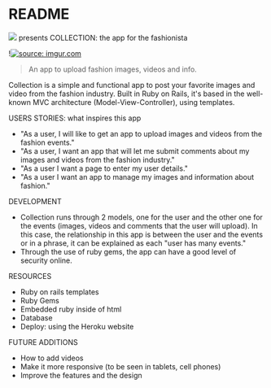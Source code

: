 # README

![](https://ga-dash.s3.amazonaws.com/production/assets/logo-9f88ae6c9c3871690e33280fcf557f33.png) presents
COLLECTION: the app for the fashionista

!<a href="https://imgur.com/Q8xQ84I"><img src="https://i.imgur.com/Q8xQ84I.jpg" title="source: imgur.com" /></a>
>An app to upload fashion images, videos and info.

Collection is a simple and functional app to post your favorite images and video from the fashion industry. Built in Ruby on Rails, it's based in the well-known MVC architecture (Model-View-Controller), using templates. 

USERS STORIES: what inspires this app
- "As a user, I will like to get an app to upload images and videos from the fashion events."
- "As a user, I want an app that will let me submit comments about my images and videos from the fashion industry."
- "As a user I want a page to enter my user details."
- "As a user I want an app to manage my images and information about fashion." 

DEVELOPMENT
- Collection runs through 2 models, one for the user and the other one for the events (images, videos and comments that the user will upload). In this case, the relationship in this app is between the user and the events or in a phrase, it can be explained as each "user has many events." 
- Through the use of ruby gems, the app can have a good level of security online. 

RESOURCES
- Ruby on rails templates
- Ruby Gems
- Embedded ruby inside of html
- Database
- Deploy: using the Heroku website

FUTURE ADDITIONS
- How to add videos
- Make it more responsive (to be seen in tablets, cell phones)
- Improve the features and the design
